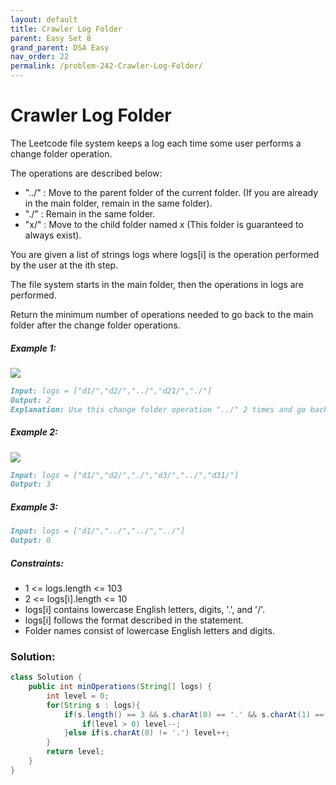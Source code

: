 ```yaml
---
layout: default
title: Crawler Log Folder
parent: Easy Set 8
grand_parent: DSA Easy
nav_order: 22
permalink: /problem-242-Crawler-Log-Folder/
---
```

# Crawler Log Folder

The Leetcode file system keeps a log each time some user performs a change folder operation.

The operations are described below:

* "../" : Move to the parent folder of the current folder. (If you are already in the main folder, remain in the same folder).
* "./" : Remain in the same folder.
* "x/" : Move to the child folder named x (This folder is guaranteed to always exist).

You are given a list of strings logs where logs[i] is the operation performed by the user at the ith step.

The file system starts in the main folder, then the operations in logs are performed.

Return the minimum number of operations needed to go back to the main folder after the change folder operations.

##### Example 1:
![](../../assets/images/ds/sample_11_1957.png)
```markdown
Input: logs = ["d1/","d2/","../","d21/","./"]
Output: 2
Explanation: Use this change folder operation "../" 2 times and go back to the main folder.
```
##### Example 2:
![](../../assets/images/ds/sample_22_1957.png)
```markdown
Input: logs = ["d1/","d2/","./","d3/","../","d31/"]
Output: 3
```
##### Example 3:
```markdown
Input: logs = ["d1/","../","../","../"]
Output: 0
```
##### Constraints:
* 1 <= logs.length <= 103
* 2 <= logs[i].length <= 10
* logs[i] contains lowercase English letters, digits, '.', and '/'.
* logs[i] follows the format described in the statement.
* Folder names consist of lowercase English letters and digits.

### Solution:
```java
class Solution {
    public int minOperations(String[] logs) {
        int level = 0;
        for(String s : logs){
            if(s.length() == 3 && s.charAt(0) == '.' && s.charAt(1) == '.') {
                if(level > 0) level--;
            }else if(s.charAt(0) != '.') level++;
        }
        return level;
    }
}
```